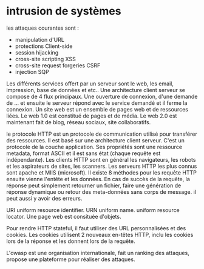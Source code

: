 # intrusion de systèmes

les attaques courantes sont :

- manipulation d'URL
- protections Client-side
- session hijacking
- cross-site scripting XSS
- cross-site request forgeries CSRF
- injection SQP

Les différents services offert par un serveur sont le web, les email, impression, base de données et etc.. Une architecture client serveur se compose de 4 flux principaux. Une ouverture de connexion, d'une demande de ...  et ensuite le serveur répond avec le service demandé et il ferme la connexion. Un site web est un ensemble de pages web et de ressources liées. Le web 1.0  est constitué de pages et de média. Le web 2.0 est maintenant fait de blog, réseau sociaux, site collaboratifs. 

le protocole HTTP est un protocole de communication utilisé pour transférer des ressources. Il est basé sur une architecture client serveur. C'est un protocole de la couche application. Ses propriétés sont une ressource metadata, format ASCII et il est sans état (chaque requête est indépendante). Les clients HTTP sont en général les navigateurs, les robots et les aspirateurs de sites, les scanners. Les serveurs HTTP les plus connus sont apache et MIIS (microsoft). Il existe 8 méthodes pour les requête HTTP ensuite vienne l'entête et les données. En cas de succès de la requête, la réponse peut simplement retourner un fichier, faire une génération  de réponse dynamique ou retour des meta-données sans corps de message.  il peut aussi y avoir des erreurs. 

URI uniform resource identifier. URN uniform name. uniform resource locator. Une page web est consituée d'objets. 

Pour rendre HTTP stateful, il faut utiliser des URL personnalisées et des cookies. Les cookies utilisent 2 nouveaux en-têtes HTTP, inclu les cookies lors de la réponse et les donnent lors de la requête. 

L'owasp est une organisation internationale, fait un ranking des attaques, propose une plateforme pour réaliser des attaques. 